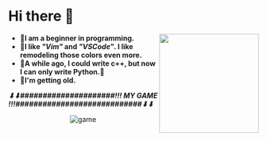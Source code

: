 # Hi there 👋
<img src="https://user-images.githubusercontent.com/79183057/125552471-282a0e96-f0f1-4637-adf8-8000d27c4716.png" align="right"
     width="200" height="200">

- **🌴I am a beginner in programming.**
- **🐇I like *"Vim"* and *"VSCode"*. I like remodeling those colors even more.**
- **👾A while ago, I could write c++, but now I can only write Python.👾**
- **🐸I'm getting old.**

***⬇⬇#####################!!!  MY GAME  !!!############################⬇⬇***
<div align="center">
<img src="https://user-images.githubusercontent.com/79183057/125556094-91f6217a-ff90-4a96-bbf2-9d91e1a07d34.gif" alt="game" title="game">
</div>
